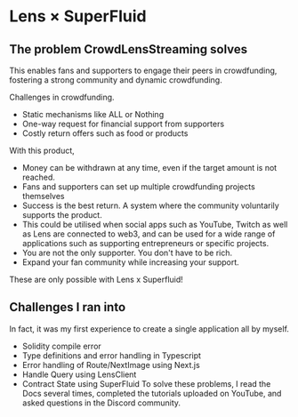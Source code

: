# Lens × SuperFluid

## The problem CrowdLensStreaming solves

This enables fans and supporters to engage their peers in crowdfunding, fostering a strong community and dynamic crowdfunding.

Challenges in crowdfunding.

- Static mechanisms like ALL or Nothing
- One-way request for financial support from supporters
- Costly return offers such as food or products

With this product,

- Money can be withdrawn at any time, even if the target amount is not reached.
- Fans and supporters can set up multiple crowdfunding projects themselves
- Success is the best return. A system where the community voluntarily supports the product.
- This could be utilised when social apps such as YouTube, Twitch as well as Lens are connected to web3, and can be used for a wide range of applications such as supporting entrepreneurs or specific projects.
- You are not the only supporter. You don't have to be rich.
- Expand your fan community while increasing your support.

These are only possible with Lens x Superfluid!

## Challenges I ran into

In fact, it was my first experience to create a single application all by myself.

- Solidity compile error
- Type definitions and error handling in Typescript
- Error handling of Route/NextImage using Next.js
- Handle Query using LensClient
- Contract State using SuperFluid
  To solve these problems, I read the Docs several times, completed the tutorials uploaded on YouTube, and asked questions in the Discord community.
